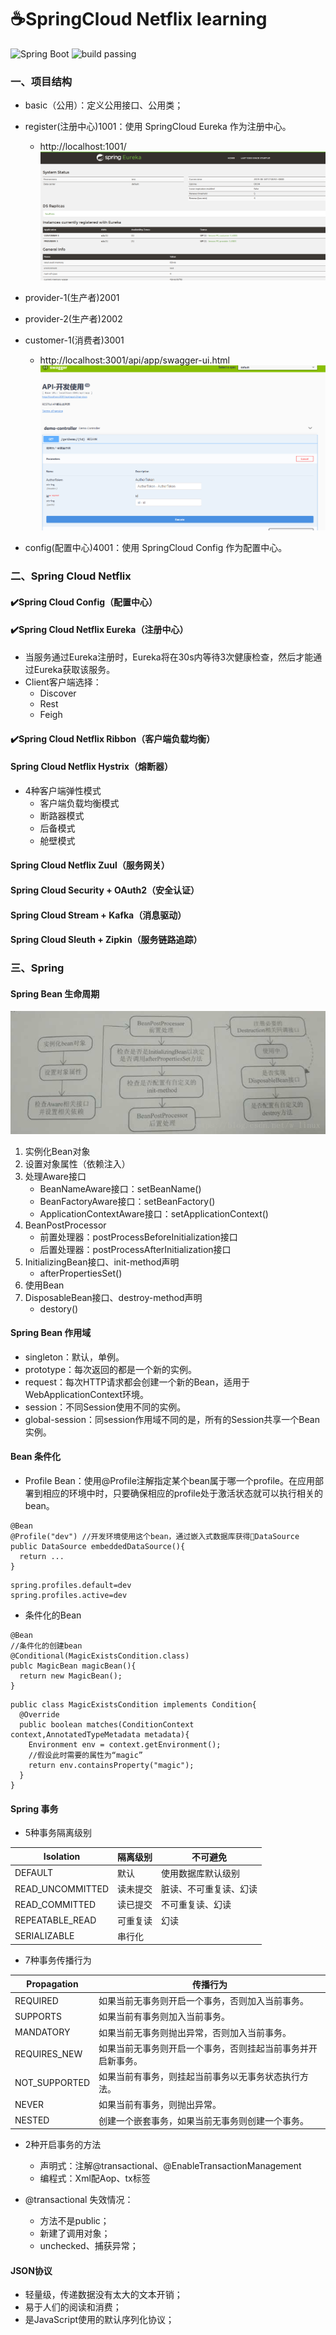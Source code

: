 # ☕️SpringCloud Netflix learning

![Spring Boot](https://img.shields.io/badge/Spring%20Boot-2.1.3-brightgreen.svg)
![build passing](https://img.shields.io/badge/build-passing-brightgreen.svg)

### 一、项目结构
+ basic（公用）：定义公用接口、公用类；

+ register(注册中心)1001：使用 SpringCloud Eureka 作为注册中心。
  + http://localhost:1001/
  ![](/basic/pic/eureka1001.png)
  
+ provider-1(生产者)2001
+ provider-2(生产者)2002  

+ customer-1(消费者)3001
  + http://localhost:3001/api/app/swagger-ui.html
  ![](/basic/pic/swagger3001.png)

+ config(配置中心)4001：使用 SpringCloud Config 作为配置中心。

### 二、Spring Cloud Netflix
#### ✔️Spring Cloud Config（配置中心）

#### ✔️Spring Cloud Netflix Eureka（注册中心）
+ 当服务通过Eureka注册时，Eureka将在30s内等待3次健康检查，然后才能通过Eureka获取该服务。
+ Client客户端选择：
  + Discover
  + Rest
  + Feigh

#### ✔️Spring Cloud Netflix Ribbon（客户端负载均衡）

#### Spring Cloud Netflix Hystrix（熔断器）
+ 4种客户端弹性模式
  + 客户端负载均衡模式
  + 断路器模式 
  + 后备模式
  + 舱壁模式

#### Spring Cloud Netflix Zuul（服务网关）

#### Spring Cloud Security + OAuth2（安全认证）

#### Spring Cloud Stream + Kafka（消息驱动）

#### Spring Cloud Sleuth + Zipkin（服务链路追踪）

### 三、Spring 
#### Spring Bean 生命周期
![bean](/basic/pic/springBean.png)
1. 实例化Bean对象
2. 设置对象属性（依赖注入）
3. 处理Aware接口
   + BeanNameAware接口：setBeanName()
   + BeanFactoryAware接口：setBeanFactory()
   + ApplicationContextAware接口：setApplicationContext()
4. BeanPostProcessor
   + 前置处理器：postProcessBeforeInitialization接口
   + 后置处理器：postProcessAfterInitialization接口
5. InitializingBean接口、init-method声明
   + afterPropertiesSet()
6. 使用Bean
7. DisposableBean接口、destroy-method声明
   + destory()

#### Spring Bean 作用域
+ singleton：默认，单例。
+ prototype：每次返回的都是一个新的实例。
+ request：每次HTTP请求都会创建一个新的Bean，适用于WebApplicationContext环境。
+ session：不同Session使用不同的实例。
+ global-session：同session作用域不同的是，所有的Session共享一个Bean实例。

#### Bean 条件化
+ Profile Bean：使用@Profile注解指定某个bean属于哪一个profile。在应用部署到相应的环境中时，只要确保相应的profile处于激活状态就可以执行相关的bean。
```
@Bean
@Profile("dev") //开发环境使用这个bean，通过嵌入式数据库获得DataSource
public DataSource embeddedDataSource(){
  return ...
}
```
```
spring.profiles.default=dev
spring.profiles.active=dev
```

+ 条件化的Bean
```
@Bean
//条件化的创建bean
@Conditional(MagicExistsCondition.class)
publc MagicBean magicBean(){
  return new MagicBean();
}
```
```
public class MagicExistsCondition implements Condition{
  @Override
  public boolean matches(ConditionContext context,AnnotatedTypeMetadata metadata){
    Environment env = context.getEnvironment();
    //假设此时需要的属性为“magic”
    return env.containsProperty("magic");
  }
}
```

#### Spring 事务
+ 5种事务隔离级别

|Isolation|隔离级别|不可避免|
|----|----|----|
|DEFAULT|默认|使用数据库默认级别|
|READ_UNCOMMITTED|读未提交|脏读、不可重复读、幻读|
|READ_COMMITTED|读已提交|不可重复读、幻读|
|REPEATABLE_READ|可重复读|幻读|
|SERIALIZABLE|串行化||

+ 7种事务传播行为

|Propagation|传播行为|
|----|----|
|REQUIRED|如果当前无事务则开启一个事务，否则加入当前事务。|
|SUPPORTS|如果当前有事务则加入当前事务。|
|MANDATORY|如果当前无事务则抛出异常，否则加入当前事务。|
|REQUIRES_NEW|如果当前无事务则开启一个事务，否则挂起当前事务并开启新事务。|
|NOT_SUPPORTED|如果当前有事务，则挂起当前事务以无事务状态执行方法。|
|NEVER|如果当前有事务，则抛出异常。|
|NESTED|创建一个嵌套事务，如果当前无事务则创建一个事务。|

+ 2种开启事务的方法
  + 声明式：注解@transactional、@EnableTransactionManagement
  + 编程式：Xml配Aop、tx标签

+ @transactional 失效情况：
  + 方法不是public；
  + 新建了调用对象；
  + unchecked、捕获异常；

#### JSON协议
+ 轻量级，传递数据没有太大的文本开销；
+ 易于人们的阅读和消费；
+ 是JavaScript使用的默认序列化协议；

